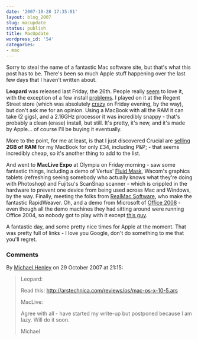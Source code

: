 ```yaml
---
date: '2007-10-28 17:35:01'
layout: blog_2007
slug: macupdate
status: publish
title: MacUpdate
wordpress_id: '54'
categories:
- mac
---
```


Sorry to steal the name of a fantastic Mac software site, but that's what this
post has to be. There's been so much Apple stuff happening over the last few
days that I haven't written about.

**Leopard** was released last Friday, the 26th. People really
[seem](http://leoville.com/blog/2007/10/26/1118/) to love it, with the
exception of a few install
[problems](http://discussions.apple.com/thread.jspa?threadID=1195031). I
played on it at the Regent Street store (which was absolutely
[crazy](http://flickr.com/photos/michaelhenley/1765189643/) on Friday evening,
by the way), but don't ask me for an opinion. Using a MacBook with all the RAM
it can take (2 gigs), and a 2.16GHz processor it was incredibly snappy -
that's probably a clean (erase) install, but still. It's pretty, it's new, and
it's made by Apple… of course I'll be buying it eventually.

More to the point, for me at least, is that I just discovered Crucial are
[selling](http://crucial.com/uk/store/listparts.aspx?model=MacBook%202.0GHz%20Intel%20Core%202%20Duo%20%2813-inch%20White%29)
**2GB of RAM** for my MacBook for only £34, including P&P; - that seems
incredibly cheap, so it's another thing to add to the list.

And went to **MacLive Expo** at Olympia on Friday morning - saw some fantastic
things, including a demo of Vertus' [Fluid Mask](http://www.vertustech.com/),
Wacom's graphics tablets (refreshing seeing somebody who actually knows what
they're doing with Photoshop) and Fujitsu's ScanSnap scanner - which is
crippled in the hardware to prevent one device from being used across Mac and
Windows, by the way. Finally, meeting the folks from [RealMac
Software](http://realmacsoftware.com), who make the fantastic RapidWeaver. Oh,
and a demo from Microsoft of [Office 2008](http://macoffice2008.com) - even
though all the demo machines they had sitting around were running Office 2004,
so nobody got to play with it except [this
guy](http://flickr.com/photos/michaelhenley/1763989717/in/set-72157602726070268/).

A fantastic day, and some pretty nice times for Apple at the moment. That was
pretty full of links - I love you Google, don't do something to me that you'll
regret.

### Comments ###

By [Michael Henley](http://michaelstech.wordpress.com) on 29 October 2007 at 21:15:

> Leopard:
> 
> Read this: http://arstechnica.com/reviews/os/mac-os-x-10-5.ars
> 
> MacLive:
> 
> Agree with all - have started my write-up but postponed because I am lazy. Will
> do it soon.
> 
> Michael
